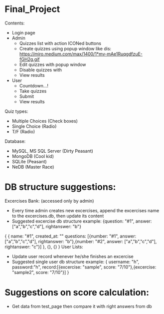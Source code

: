 # Final_Project
 Contents:
  - Login page
  - Admin
    - Quizzes list with action ICONed buttons
    - Create quizzes using popup window like dis: https://miro.medium.com/max/1400/1*mv-mAe1RuqgdfzuE-fGH2g.gif
    - Edit quizzes with popup window
    - Disable quizzes with
    - View results
  - User
    - Countdown...!
    - Take quizzes
    - Submit
    - View results

Quiz types:
  - Multiple Choices (Check boxes)
  - Single Choice (Radio)
  - T/F (Radio)

Database:
  - MySQL, MS SQL Server (Dirty Peasant)
  - MongoDB (Cool kid)
  - SQLite (Peasant)
  - NeDB (Master Race)

# DB structure suggestions:
Excercises Bank: (accessed only by admin)
  - Every time admin creates new excercises, append the excercises name to the excercises.db, then update its content
  - Suggested excercise db structure example: {question: "#1", answer: ["a","b","c","d"], rightanswer: "b"}

  {
    {
      name: "#1",
      created_at: ""
      questions: [{number: "#1", answer: ["a","b","c","d"], rightanswer: "b"},{number: "#2", answer: ["a","b","c","d"], rightanswer: "c"}]
    },
    {},
    {}
  }
User Lists:
  - Update user record whenever he/she finishes an excercise
  - Suggested single user db structure example: 
  {
    username: "h",
    password:"h", 
    record:[{excercise: "sample", score: "7/10"},{excercise: "sample2", score: "7/10"}]
  }

# Suggestions on score calculation:
- Get data from test_page then compare it with right answers from db